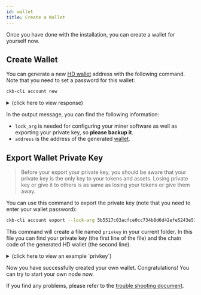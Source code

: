 ```yaml
---
id: wallet
title: Create a Wallet
---
```


Once you have done with the installation, you can create a wallet for yourself now.

## Create Wallet

You can generate a new [HD wallet](https://bitcoin.org/en/glossary/hd-protocol) address with the following command. Note that you need to set a password for this wallet:
```bash
ckb-cli account new
```
<details>
<summary>(click here to view response)</summary>
```bash
$ ckb-cli account new
Password: 
Repeat password: 
address:
  mainnet: ckb1q9gry5zgtd230sp6el8qe3e5hrtdgth72fp72yfmtf2vte
  testnet: ckt1q9gry5zgtd230sp6el8qe3e5hrtdgth72fp72yfmp4jk6t
lock_arg: 5b5517c03acfce0cc734b8d6d42efe5243e5113b
```
</details>

In the output message, you can find the following information:
* `lock_arg`  is needed for configuring your miner software as well as exporting your private key, so **please backup it**.
* `address` is the address of the generated [wallet](../basic-concepts/states-tokens#wallet).

## Export Wallet Private Key

> Before your export your private key, you should be aware that your private key is the only key to your tokens and assets. Losing private key or give it to others is as same as losing your tokens or give them away.

You can use this command to export the private key (note that you need to enter your wallet password):
```bash
ckb-cli account export --lock-arg 5b5517c03acfce0cc734b8d6d42efe5243e5113b --extended-privkey-path privkey
```

This command will create a file named `privkey` in your current folder. In this file you can find your private key (the first line of the file) and the chain code of the generated HD wallet (the second line).

<details>
<summary>(click here to view an example `privkey`)</summary>
```bash
aa61885f255aadaa5ed1eedd4e0331c37e25b5e115678eab043e169e4150e8d2
03b2cf09e3911fe79618692e99c7ce5e7cdc2d196e9938cf04ef361cb394f7d9
```
</details>

Now you have successfully created your own wallet. Congratulations! You can try to start your own node now.

If you find any problems, please refer to the [trouble shooting document](../references/troubleshooting).
